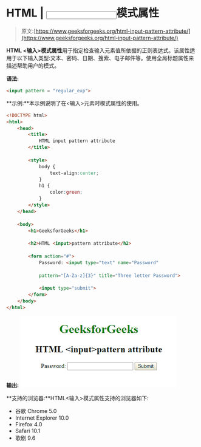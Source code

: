 # HTML | <input>模式属性

> 原文:[https://www.geeksforgeeks.org/html-input-pattern-attribute/](https://www.geeksforgeeks.org/html-input-pattern-attribute/)

**HTML <输入>模式属性**用于指定检查输入元素值所依据的正则表达式。该属性适用于以下输入类型:文本、密码、日期、搜索、电子邮件等。使用全局标题属性来描述帮助用户的模式。

**语法:**

```html
<input pattern = "regular_exp">
```

**示例:**本示例说明了在<输入>元素时模式属性的使用。

```html
<!DOCTYPE html> 
<html> 
    <head> 
        <title>
            HTML input pattern attribute
        </title> 

        <style> 
            body { 
                text-align:center; 
            } 
            h1 { 
                color:green; 
            } 
        </style> 
    </head> 

    <body> 
        <h1>GeeksforGeeks</h1> 

        <h2>HTML <input>pattern attribute</h2> 

        <form action="#"> 
            Password: <input type="text" name="Password"

            pattern="[A-Za-z]{3}" title="Three letter Password"> 

            <input type="submit"> 
        </form> 
    </body> 
</html>
```

**输出:**
![](img/d6e3168205c847eaf9ddba543f1c5367.png)

**支持的浏览器:**HTML<输入>模式属性支持的浏览器如下:

*   谷歌 Chrome 5.0
*   Internet Explorer 10.0
*   Firefox 4.0
*   Safari 10.1
*   歌剧 9.6